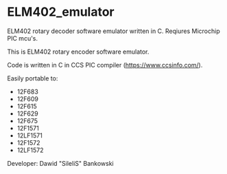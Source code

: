 # ELM402_emulator
ELM402 rotary decoder software emulator written in C.
Reqiures Microchip PIC mcu's.


This is ELM402 rotary encoder software emulator.

Code is written in C in CCS PIC compiler (https://www.ccsinfo.com/).

Easily portable to:
- 12F683
- 12F609
- 12F615
- 12F629
- 12F675
- 12F1571
- 12LF1571
- 12F1572
- 12LF1572

Developer: Dawid "SileliS" Bankowski
